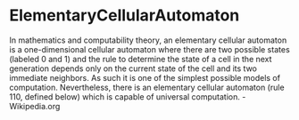 ElementaryCellularAutomaton
===========================

In mathematics and computability theory, an elementary cellular automaton is a one-dimensional cellular automaton where there are two possible states (labeled 0 and 1) and the rule to determine the state of a cell in the next generation depends only on the current state of the cell and its two immediate neighbors. As such it is one of the simplest possible models of computation. Nevertheless, there is an elementary cellular automaton (rule 110, defined below) which is capable of universal computation. - Wikipedia.org
